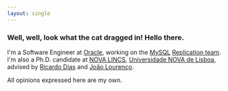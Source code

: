 ```yaml
---
layout: single
---
```


### Well, well, look what the cat dragged in! Hello there.

I'm a Software Engineer at [Oracle][oracle], working on the [MySQL][mysql] [Replication team][team].  
I'm also a Ph.D. candidate at [NOVA LINCS][novalincs], [Universidade NOVA de Lisboa][unl], advised by [Ricardo Dias][rd] and [João Lourenço][jl].

All opinions expressed here are my own.

[oracle]: https://www.oracle.com
[mysql]: https://www.mysql.com
[team]: https://www.mysqlhighavailability.com
[novalincs]: http://nova-lincs.di.fct.unl.pt
[unl]: http://www.unl.pt
[rd]: https://rjd15372.github.io
[jl]: http://docentes.fct.unl.pt/joao-lourenco
